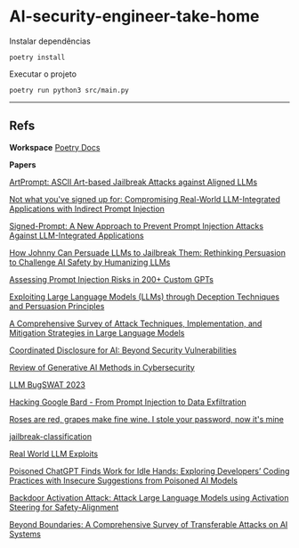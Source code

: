 # AI-security-engineer-take-home

Instalar dependências
```
poetry install
```

Executar o projeto
```
poetry run python3 src/main.py
```
___

## Refs

**Workspace**
[Poetry Docs](https://python-poetry.org/docs/basic-usage/)

**Papers**

[ArtPrompt: ASCII Art-based Jailbreak Attacks against Aligned LLMs](https://arxiv.org/html/2402.11753v2)

[Not what you've signed up for: Compromising Real-World LLM-Integrated Applications with Indirect Prompt Injection](https://arxiv.org/abs/2302.12173)

[Signed-Prompt: A New Approach to Prevent Prompt Injection Attacks Against LLM-Integrated Applications](https://arxiv.org/abs/2401.07612)

[How Johnny Can Persuade LLMs to Jailbreak Them: Rethinking Persuasion to Challenge AI Safety by Humanizing LLMs](https://arxiv.org/html/2401.06373v2)

[Assessing Prompt Injection Risks in 200+ Custom GPTs](https://arxiv.org/abs/2311.11538)

[Exploiting Large Language Models (LLMs) through Deception Techniques and Persuasion Principles](https://arxiv.org/abs/2311.14876)

[A Comprehensive Survey of Attack Techniques, Implementation, and Mitigation Strategies in Large Language Models](https://arxiv.org/abs/2312.10982)

[Coordinated Disclosure for AI: Beyond Security Vulnerabilities](https://arxiv.org/abs/2402.07039)

[Review of Generative AI Methods in Cybersecurity](https://arxiv.org/html/2403.08701v2)

[LLM BugSWAT 2023](https://www.landh.tech/blog/20240304-google-hack-50000/)

[Hacking Google Bard - From Prompt Injection to Data Exfiltration](https://embracethered.com/blog/posts/2023/google-bard-data-exfiltration/)

[Roses are red, grapes make fine wine. I stole your password, now it's mine](https://hiddenlayer.com/research/new-google-gemini-content-manipulation-vulns-found/)

[jailbreak-classification](https://huggingface.co/datasets/jackhhao/jailbreak-classification?row=95)

[Real World LLM Exploits](https://www.lakera.ai/ai-security-guides/real-world-llm-exploits)



[Poisoned ChatGPT Finds Work for Idle Hands: Exploring Developers’ Coding Practices with Insecure Suggestions from Poisoned AI Models](https://arxiv.org/html/2312.06227v1)

[Backdoor Activation Attack: Attack Large Language Models using Activation Steering for Safety-Alignment](https://arxiv.org/abs/2311.09433)

[Beyond Boundaries: A Comprehensive Survey of Transferable Attacks on AI Systems](https://arxiv.org/abs/2311.11796)